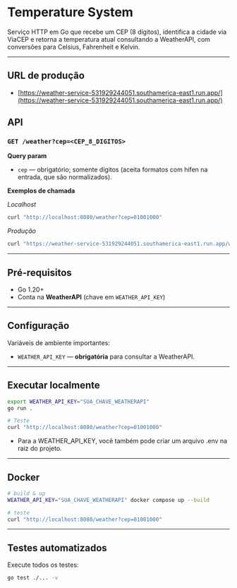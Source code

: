 # Temperature System

Serviço HTTP em Go que recebe um CEP (8 dígitos), identifica a cidade via ViaCEP e retorna a temperatura atual consultando a WeatherAPI, com conversões para Celsius, Fahrenheit e Kelvin.

---

## URL de produção

* [https://weather-service-531929244051.southamerica-east1.run.app/](https://weather-service-531929244051.southamerica-east1.run.app/)

## API

### `GET /weather?cep=<CEP_8_DIGITOS>`

**Query param**

* `cep` — obrigatório; somente dígitos (aceita formatos com hífen na entrada, que são normalizados).

**Exemplos de chamada**

*Localhost*

```bash
curl "http://localhost:8080/weather?cep=01001000"
```

*Produção*

````bash
curl "https://weather-service-531929244051.southamerica-east1.run.app/weather?cep=01001000"
````

---

## Pré‑requisitos

* Go 1.20+
* Conta na **WeatherAPI** (chave em `WEATHER_API_KEY`)

---

## Configuração

Variáveis de ambiente importantes:

* `WEATHER_API_KEY` — **obrigatória** para consultar a WeatherAPI.

---

## Executar localmente

```bash
export WEATHER_API_KEY="SUA_CHAVE_WEATHERAPI"
go run .

# Teste
curl "http://localhost:8080/weather?cep=01001000"
```

* Para a WEATHER_API_KEY, você também pode criar um arquivo .env na raiz do projeto.

---

## Docker

```bash
# build & up
WEATHER_API_KEY="SUA_CHAVE_WEATHERAPI" docker compose up --build

# teste
curl "http://localhost:8080/weather?cep=01001000"
```

---

## Testes automatizados

Execute todos os testes:

```bash
go test ./... -v
```
